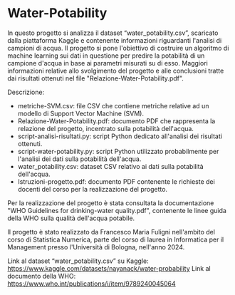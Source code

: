 # Water-Potability

In questo progetto si analizza il dataset “water_potability.csv”, scaricato dalla piattaforma Kaggle e contenente informazioni riguardanti l'analisi di campioni di acqua.
Il progetto si pone l'obiettivo di costruire un algoritmo di machine learning sui dati in questione per predire la potabilità di un campione d'acqua in base ai parametri misurati su di esso. Maggiori informazioni relative allo svolgimento del progetto e alle conclusioni tratte dai risultati ottenuti nel file "Relazione-Water-Potability.pdf".

Descrizione:
- metriche-SVM.csv: file CSV che contiene metriche relative ad un modello di Support Vector Machine (SVM).
- Relazione-Water-Potability.pdf: documento PDF che rappresenta la relazione del progetto, incentrato sulla potabilità dell'acqua.
- script-analisi-risultati.py: script Python dedicato all'analisi dei risultati ottenuti.
- script-water-potability.py: script Python utilizzato probabilmente per l'analisi dei dati sulla potabilità dell'acqua.
- water_potability.csv: dataset CSV relativo ai dati sulla potabilità dell'acqua.
- Istruzioni-progetto.pdf: documento PDF contenente le richieste dei docenti del corso per la realizzazione del progetto.

Per la realizzazione del progetto è stata consultata la documentazione "WHO Guidelines for drinking-water quality.pdf", contenente le linee guida della WHO sulla qualità dell'acqua potabile.

Il progetto è stato realizzato da Francesco Maria Fuligni nell'ambito del corso di Statistica Numerica, parte del corso di laurea in Informatica per il Management presso l'Università di Bologna, nell'anno 2024.

Link al dataset “water_potability.csv” su Kaggle: https://www.kaggle.com/datasets/nayanack/water-probability
Link al documento della WHO: https://www.who.int/publications/i/item/9789240045064
